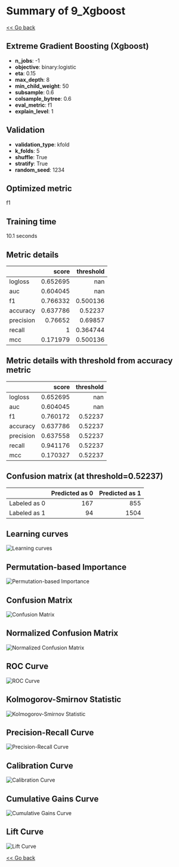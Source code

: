 # Summary of 9_Xgboost

[<< Go back](../README.md)


## Extreme Gradient Boosting (Xgboost)
- **n_jobs**: -1
- **objective**: binary:logistic
- **eta**: 0.15
- **max_depth**: 8
- **min_child_weight**: 50
- **subsample**: 0.6
- **colsample_bytree**: 0.6
- **eval_metric**: f1
- **explain_level**: 1

## Validation
 - **validation_type**: kfold
 - **k_folds**: 5
 - **shuffle**: True
 - **stratify**: True
 - **random_seed**: 1234

## Optimized metric
f1

## Training time

10.1 seconds

## Metric details
|           |    score |   threshold |
|:----------|---------:|------------:|
| logloss   | 0.652695 |  nan        |
| auc       | 0.604045 |  nan        |
| f1        | 0.766332 |    0.500136 |
| accuracy  | 0.637786 |    0.52237  |
| precision | 0.76652  |    0.69857  |
| recall    | 1        |    0.364744 |
| mcc       | 0.171979 |    0.500136 |


## Metric details with threshold from accuracy metric
|           |    score |   threshold |
|:----------|---------:|------------:|
| logloss   | 0.652695 |   nan       |
| auc       | 0.604045 |   nan       |
| f1        | 0.760172 |     0.52237 |
| accuracy  | 0.637786 |     0.52237 |
| precision | 0.637558 |     0.52237 |
| recall    | 0.941176 |     0.52237 |
| mcc       | 0.170327 |     0.52237 |


## Confusion matrix (at threshold=0.52237)
|              |   Predicted as 0 |   Predicted as 1 |
|:-------------|-----------------:|-----------------:|
| Labeled as 0 |              167 |              855 |
| Labeled as 1 |               94 |             1504 |

## Learning curves
![Learning curves](learning_curves.png)

## Permutation-based Importance
![Permutation-based Importance](permutation_importance.png)
## Confusion Matrix

![Confusion Matrix](confusion_matrix.png)


## Normalized Confusion Matrix

![Normalized Confusion Matrix](confusion_matrix_normalized.png)


## ROC Curve

![ROC Curve](roc_curve.png)


## Kolmogorov-Smirnov Statistic

![Kolmogorov-Smirnov Statistic](ks_statistic.png)


## Precision-Recall Curve

![Precision-Recall Curve](precision_recall_curve.png)


## Calibration Curve

![Calibration Curve](calibration_curve_curve.png)


## Cumulative Gains Curve

![Cumulative Gains Curve](cumulative_gains_curve.png)


## Lift Curve

![Lift Curve](lift_curve.png)



[<< Go back](../README.md)
